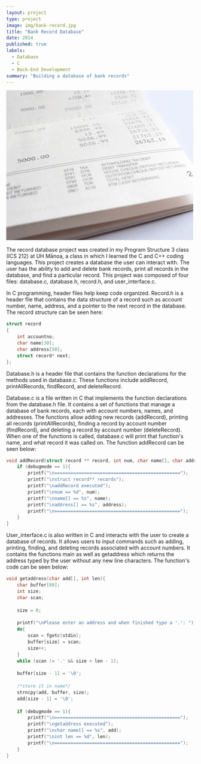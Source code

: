 ```yaml
---
layout: project
type: project
image: img/bank-record.jpg
title: "Bank Record Database"
date: 2014
published: true
labels:
  - Database
  - C
  - Back-End Development
summary: "Building a database of bank records"
---
```


<div class="text-center p-4">
  <img width="500px" img height = "400px" class="rounded float-start pe-4" src="../img/bank-record.jpg">
</div>

The record database project was created in my Program Structure 3 class (ICS 212) at UH Mānoa, a class in which I learned the C and C++ coding languages. This project creates a database the user can interact with. The user has the ability to add and delete bank records, print all records in the database, and find a particular record. This project was composed of four files: database.c, database.h, record.h, and user_interface.c. 

In C programming, header files help keep code organized. Record.h is a header file that contains the data structure of a record such as account number, name, address, and a pointer to the next record in the database. The record structure can be seen here:

```cpp
struct record
{
    int accountno;
    char name[30];
    char address[50];
    struct record* next;
};
```

Database.h is a header file that contains the function declarations for the methods used in database.c. These functions include addRecord, printAllRecords, findRecord, and deleteRecord.

Database.c is a file written in C that implements the function declarations from the database.h file. It contains a set of functions that manage a database of bank records, each with account numbers, names, and addresses. The functions allow adding new records (addRecord), printing all records (printAllRecords), finding a record by account number (findRecord), and deleting a record by account number (deleteRecord). When one of the functions is called, database.c will print that function's name, and what record it was called on. The function addRecord can be seen below: 

```cpp
void addRecord(struct record ** record, int num, char name[], char address[]){
    if (debugmode == 1){
        printf("\n===============================================");
        printf("\nstruct record** records");
        printf("\naddRecord executed");
        printf("\nnum == %d", num);
        printf("\nname[] == %s", name);
        printf("\naddress[] == %s", address);
        printf("\n===============================================");
    }
}
```

User_interface.c is also written in C and interacts with the user to create a database of records. It allows users to input commands such as adding, printing, finding, and deleting records associated with account numbers. It contains the functions main as well as getaddress which returns the address typed by the user without any new line characters. The function's code can be seen below:

```cpp
void getaddress(char add[], int len){
    char buffer[80];
    int size;
    char scan;

    size = 0;

    printf("\nPlease enter an address and when finished type a '.': ");
    do{
        scan = fgetc(stdin);
        buffer[size] = scan;
        size++;
    }
    while (scan != '.' && size < len - 1);

    buffer[size - 1] = '\0';

    /*store it in name*/
    strncpy(add, buffer, size);
    add[size - 1] = '\0';

    if (debugmode == 1){
        printf("\n===============================================");
        printf("\ngetaddress executed");
        printf("\nchar name[] == %s", add);
        printf("\nint len == %d", len);
        printf("\n===============================================");
    }
}
```



